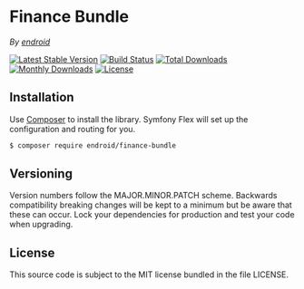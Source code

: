 # Finance Bundle

*By [endroid](https://endroid.nl/)*

[![Latest Stable Version](http://img.shields.io/packagist/v/endroid/finance-bundle.svg)](https://packagist.org/packages/endroid/finance-bundle)
[![Build Status](https://github.com/endroid/finance-bundle/workflows/CI/badge.svg)](https://github.com/endroid/finance-bundle/actions)
[![Total Downloads](http://img.shields.io/packagist/dt/endroid/finance-bundle.svg)](https://packagist.org/packages/endroid/finance-bundle)
[![Monthly Downloads](http://img.shields.io/packagist/dm/endroid/finance-bundle.svg)](https://packagist.org/packages/endroid/finance-bundle)
[![License](http://img.shields.io/packagist/l/endroid/finance-bundle.svg)](https://packagist.org/packages/endroid/finance-bundle)

## Installation

Use [Composer](https://getcomposer.org/) to install the library. Symfony Flex
will set up the configuration and routing for you.

``` bash
$ composer require endroid/finance-bundle
```

## Versioning

Version numbers follow the MAJOR.MINOR.PATCH scheme. Backwards compatibility
breaking changes will be kept to a minimum but be aware that these can occur.
Lock your dependencies for production and test your code when upgrading.

## License

This source code is subject to the MIT license bundled in the file LICENSE.

